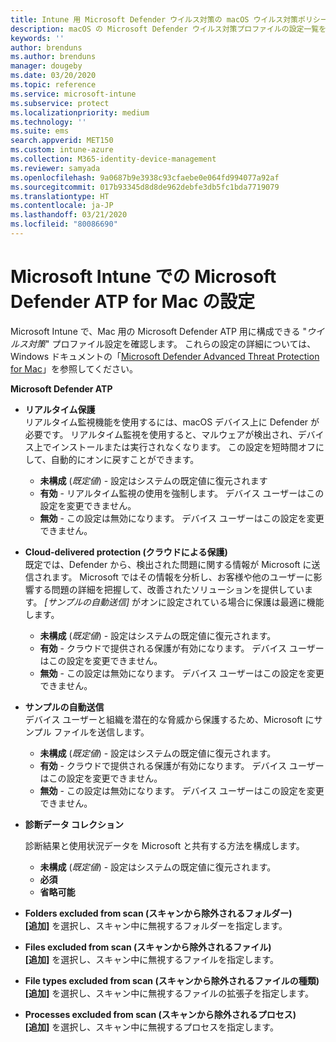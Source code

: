 ```yaml
---
title: Intune 用 Microsoft Defender ウイルス対策の macOS ウイルス対策ポリシーの設定 | Microsoft Docs
description: macOS の Microsoft Defender ウイルス対策プロファイルの設定一覧を参照してください。 このプロファイルは、Microsoft Intune の macOS のエンドポイント セキュリティ ウイルス対策ポリシーの一部です。
keywords: ''
author: brenduns
ms.author: brenduns
manager: dougeby
ms.date: 03/20/2020
ms.topic: reference
ms.service: microsoft-intune
ms.subservice: protect
ms.localizationpriority: medium
ms.technology: ''
ms.suite: ems
search.appverid: MET150
ms.custom: intune-azure
ms.collection: M365-identity-device-management
ms.reviewer: samyada
ms.openlocfilehash: 9a0687b9e3938c93cfaebe0e064fd994077a92af
ms.sourcegitcommit: 017b93345d8d8de962debfe3db5fc1bda7719079
ms.translationtype: HT
ms.contentlocale: ja-JP
ms.lasthandoff: 03/21/2020
ms.locfileid: "80086690"
---
```

# <a name="settings-for-microsoft-defender-atp-for-mac-in-microsoft-intune"></a>Microsoft Intune での Microsoft Defender ATP for Mac の設定

Microsoft Intune で、Mac 用の Microsoft Defender ATP 用に構成できる "*ウイルス対策*" プロファイル設定を確認します。 これらの設定の詳細については、Windows ドキュメントの「[Microsoft Defender Advanced Threat Protection for Mac](https://docs.microsoft.com/windows/security/threat-protection/microsoft-defender-atp/microsoft-defender-atp-mac)」を参照してください。

**Microsoft Defender ATP**

- **リアルタイム保護**  
  リアルタイム監視機能を使用するには、macOS デバイス上に Defender が必要です。 リアルタイム監視を使用すると、マルウェアが検出され、デバイス上でインストールまたは実行されなくなります。 この設定を短時間オフにして、自動的にオンに戻すことができます。

  - **未構成** (*既定値*) - 設定はシステムの既定値に復元されます
  - **有効** - リアルタイム監視の使用を強制します。 デバイス ユーザーはこの設定を変更できません。
  - **無効** - この設定は無効になります。 デバイス ユーザーはこの設定を変更できません。

- **Cloud-delivered protection (クラウドによる保護)**  
  既定では、Defender から、検出された問題に関する情報が Microsoft に送信されます。 Microsoft ではその情報を分析し、お客様や他のユーザーに影響する問題の詳細を把握して、改善されたソリューションを提供しています。 *[サンプルの自動送信]* がオンに設定されている場合に保護は最適に機能します。

  - **未構成** (*既定値*) - 設定はシステムの既定値に復元されます。
  - **有効** - クラウドで提供される保護が有効になります。 デバイス ユーザーはこの設定を変更できません。
  - **無効** - この設定は無効になります。 デバイス ユーザーはこの設定を変更できません。

- **サンプルの自動送信**  
  デバイス ユーザーと組織を潜在的な脅威から保護するため、Microsoft にサンプル ファイルを送信します。

  - **未構成** (*既定値*) - 設定はシステムの既定値に復元されます。
  - **有効** - クラウドで提供される保護が有効になります。  デバイス ユーザーはこの設定を変更できません。
  - **無効** - この設定は無効になります。 デバイス ユーザーはこの設定を変更できません。

- **診断データ コレクション**

  診断結果と使用状況データを Microsoft と共有する方法を構成します。

  - **未構成** (*既定値*) - 設定はシステムの既定値に復元されます。
  - **必須**
  - **省略可能**

- **Folders excluded from scan (スキャンから除外されるフォルダー)**  
  **[追加]** を選択し、スキャン中に無視するフォルダーを指定します。

- **Files excluded from scan (スキャンから除外されるファイル)**  
  **[追加]** を選択し、スキャン中に無視するファイルを指定します。

- **File types excluded from scan (スキャンから除外されるファイルの種類)**  
  **[追加]** を選択し、スキャン中に無視するファイルの拡張子を指定します。

- **Processes excluded from scan (スキャンから除外されるプロセス)**  
  **[追加]** を選択し、スキャン中に無視するプロセスを指定します。
